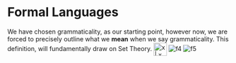 # Formal Languages

We have chosen grammaticality, as our starting point, however now, we are forced to precisely outline what we **mean** when we say grammaticality. This definition, will fundamentally draw on Set Theory.
<img align="center" style="height:30px;" src="https://i.upmath.me/svg/x%20%7C%20x%20%5Cin%20%5CN%20%5Cland%20x%20%5Cgeq%2010" alt="x | x \in \N \land x \geq 10" />
![f4] ![f5]

[f4]: http://chart.apis.google.com/chart?cht=tx&chl=\huge{x:x\in\}
[f5]: http://chart.apis.google.com/chart?cht=tx&chl=\huge{\N\;\land}